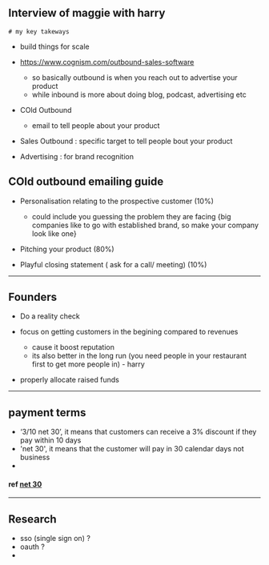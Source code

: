 ## Interview of maggie with harry

    # my key takeways


- build things for scale
- https://www.cognism.com/outbound-sales-software
    - so basically outbound is when you reach out to advertise your product
    - while inbound is more about doing blog, podcast, advertising etc

- COld Outbound
    - email to tell people about your product

- Sales Outbound : specific target to tell people bout your product
- Advertising :  for brand recognition

## COld outbound  emailing guide

- Personalisation relating to the prospective customer (10%)
	- could include you guessing the problem they are facing {big companies like to go with established brand, so make your company look like one}

- Pitching your product (80%)


- Playful closing statement ( ask for a call/ meeting) (10%)
---
## Founders

- Do a reality check
- focus on getting customers in the begining compared to revenues
	- cause it boost reputation
	- its also better in the long run
	(you need people in your restaurant first to get more people in) - harry

- properly allocate raised funds
---
## payment terms 
- ‘3/10 net 30’, it means that customers can receive a 3% discount if they pay within 10 days
- 'net 30', it means that the customer will pay in 30 calendar days not business
- 


#### ref [net 30](https://gocardless.com/guides/posts/what-does-net-30-mean-finance/)
---    
















## Research

- sso (single sign on) ?
- oauth ?
- 
